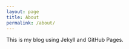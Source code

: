 ```yaml
---
layout: page
title: About
permalink: /about/
---
```


This is my blog using Jekyll and GitHub Pages.
